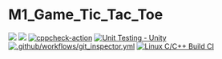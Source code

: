 # M1_Game_Tic_Tac_Toe
![](https://api.codiga.io/project/29925/score/svg)
![](https://api.codiga.io/project/29925/status/svg)
[![cppcheck-action](https://github.com/vai312/M1_Game_Tic_Tac_Toe/actions/workflows/cppcheck.yml/badge.svg)](https://github.com/vai312/M1_Game_Tic_Tac_Toe/actions/workflows/cppcheck.yml)
[![Unit Testing - Unity](https://github.com/vai312/M1_Game_Tic_Tac_Toe/actions/workflows/unity.yml/badge.svg)](https://github.com/vai312/M1_Game_Tic_Tac_Toe/actions/workflows/unity.yml)
[![.github/workflows/git_inspector.yml](https://github.com/vai312/M1_Game_Tic_Tac_Toe/actions/workflows/git_inspector.yml/badge.svg)](https://github.com/vai312/M1_Game_Tic_Tac_Toe/actions/workflows/git_inspector.yml)
[![Linux C/C++ Build CI](https://github.com/vai312/M1_Game_Tic_Tac_Toe/actions/workflows/c_build.yml/badge.svg)](https://github.com/vai312/M1_Game_Tic_Tac_Toe/actions/workflows/c_build.yml)
